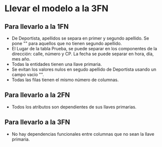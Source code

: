 # Llevar el modelo a la 3FN

## Para llevarlo a la 1FN
- De Deportista, apellidos se separa en primer y segundo apellido. Se pone "" para aquellos que no tienen segundo apellido.
- El Lugar de la tabla Prueba, se puede separar en los componentes de la dirección: calle, número y CP. La fecha se puede separar en hora, día, mes año.
- Todas la entidades tienen una llave primaria.
- Se evitan los valores nulos en segudo apellido de Deportista usando un campo vacío "".
- Todas las filas tienen el mismo número de columnas.

## Para llevarlo a la 2FN
- Todos los atributos son dependientes de sus llaves primarias.

## Para llevarlo a la 3FN
- No hay dependencias funcionales entre columnas que no sean la llave primaria.